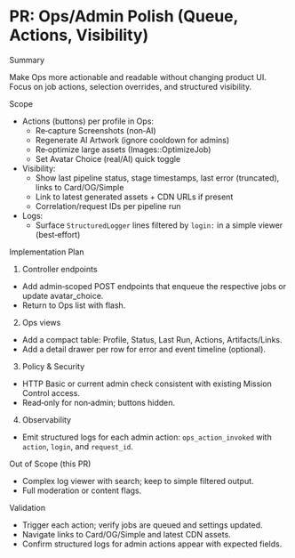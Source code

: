 # PR: Ops/Admin Polish (Queue, Actions, Visibility)

Summary

Make Ops more actionable and readable without changing product UI. Focus on job actions, selection
overrides, and structured visibility.

Scope

- Actions (buttons) per profile in Ops:
  - Re‑capture Screenshots (non‑AI)
  - Regenerate AI Artwork (ignore cooldown for admins)
  - Re‑optimize large assets (Images::OptimizeJob)
  - Set Avatar Choice (real/AI) quick toggle
- Visibility:
  - Show last pipeline status, stage timestamps, last error (truncated), links to Card/OG/Simple
  - Link to latest generated assets + CDN URLs if present
  - Correlation/request IDs per pipeline run
- Logs:
  - Surface `StructuredLogger` lines filtered by `login:` in a simple viewer (best‑effort)

Implementation Plan

1. Controller endpoints

- Add admin‑scoped POST endpoints that enqueue the respective jobs or update avatar_choice.
- Return to Ops list with flash.

2. Ops views

- Add a compact table: Profile, Status, Last Run, Actions, Artifacts/Links.
- Add a detail drawer per row for error and event timeline (optional).

3. Policy & Security

- HTTP Basic or current admin check consistent with existing Mission Control access.
- Read‑only for non‑admin; buttons hidden.

4. Observability

- Emit structured logs for each admin action: `ops_action_invoked` with `action`, `login`, and
  `request_id`.

Out of Scope (this PR)

- Complex log viewer with search; keep to simple filtered output.
- Full moderation or content flags.

Validation

- Trigger each action; verify jobs are queued and settings updated.
- Navigate links to Card/OG/Simple and latest CDN assets.
- Confirm structured logs for admin actions appear with expected fields.
